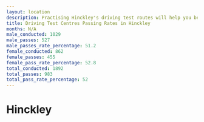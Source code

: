 ```yaml
---
layout: location
description: Practising Hinckley's driving test routes will help you become more confident in your gear-changing abilities.
title: Driving Test Centres Passing Rates in Hinckley
months: N/A
male_conducted: 1029
male_passes: 527
male_passes_rate_percentage: 51.2
female_conducted: 862
female_passes: 455
female_pass_rate_percentage: 52.8
total_conducted: 1892
total_passes: 983
total_pass_rate_percentage: 52
---
```


# Hinckley
